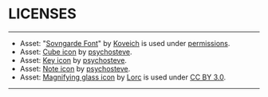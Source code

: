 # LICENSES

---

- Asset: "[Sovngarde Font](https://www.nexusmods.com/skyrimspecialedition/mods/386)" by [Koveich](https://www.nexusmods.com/users/34763925) is used under [permissions](https://www.nexusmods.com/skyrimspecialedition/mods/386?tab=posts).
- Asset: [Cube icon](https://www.nexusmods.com/skyrimspecialedition/mods/12604) by [psychosteve](https://www.nexusmods.com/users/37741).
- Asset: [Key icon](https://www.nexusmods.com/skyrimspecialedition/mods/12604) by [psychosteve](https://www.nexusmods.com/users/37741).
- Asset: [Note icon](https://www.nexusmods.com/skyrim/mods/11010) by [psychosteve](https://www.nexusmods.com/users/37741).
- Asset: [Magnifying glass icon](https://game-icons.net/1x1/lorc/magnifying-glass.html) by [Lorc](https://lorcblog.blogspot.com/) is used under [CC BY 3.0](https://creativecommons.org/licenses/by/3.0/).

---
